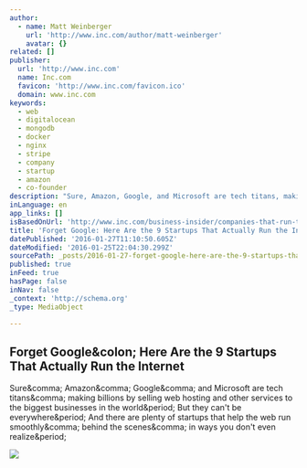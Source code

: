 ```yaml
---
author:
  - name: Matt Weinberger
    url: 'http://www.inc.com/author/matt-weinberger'
    avatar: {}
related: []
publisher:
  url: 'http://www.inc.com'
  name: Inc.com
  favicon: 'http://www.inc.com/favicon.ico'
  domain: www.inc.com
keywords:
  - web
  - digitalocean
  - mongodb
  - docker
  - nginx
  - stripe
  - company
  - startup
  - amazon
  - co-founder
description: "Sure, Amazon, Google, and Microsoft are tech titans, making billions by selling web hosting and other services to the biggest businesses in the world. But they can't be everywhere. And there are plenty of startups that help the web run smoothly, behind the scenes, in ways you don't even realize."
inLanguage: en
app_links: []
isBasedOnUrl: 'http://www.inc.com/business-insider/companies-that-run-the-internet-besides-google.html'
title: 'Forget Google: Here Are the 9 Startups That Actually Run the Internet'
datePublished: '2016-01-27T11:10:50.605Z'
dateModified: '2016-01-25T22:04:30.299Z'
sourcePath: _posts/2016-01-27-forget-google-here-are-the-9-startups-that-actually-run-the.md
published: true
inFeed: true
hasPage: false
inNav: false
_context: 'http://schema.org'
_type: MediaObject

---
```

<article style=""><h1>Forget Google&amp;colon; Here Are the 9 Startups That Actually Run the Internet</h1><p>Sure&amp;comma; Amazon&amp;comma; Google&amp;comma; and Microsoft are tech titans&amp;comma; making billions by selling web hosting and other services to the biggest businesses in the world&amp;period; But they can't be everywhere&amp;period; And there are plenty of startups that help the web run smoothly&amp;comma; behind the scenes&amp;comma; in ways you don't even realize&amp;period;</p><img src="http://images.inc.com/uploaded_files/image/970x450/Patrick-John-WEB_70514.jpg" /></article>